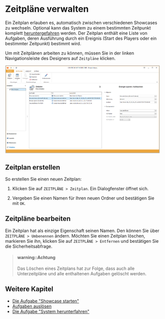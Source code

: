 # Zeitpläne verwalten

Ein Zeitplan erlauben es, automatisch zwischen verschiedenen Showcases zu wechseln. Optional kann das System zu einem bestimmten Zeitpunkt komplett [heruntergefahren](shutdown-system.md) werden. Der Zeitplan enthält eine Liste von Aufgaben, deren Ausführung durch ein Ereignis (Start des Players oder ein bestimmter Zeitpunkt) bestimmt wird.

Um mit Zeitplänen arbeiten zu können, müssen Sie in der linken Navigationsleiste des Designers auf `Zeitpläne` klicken.

![Die Zeitpläne-Ansicht im Designer](../../../images/designer-schedules.png)

## Zeitplan erstellen

So erstellen Sie einen neuen Zeitplan:

1. Klicken Sie auf `ZEITPLÄNE > Zeitplan`. Ein Dialogfenster öffnet sich.

2. Vergeben Sie einen Namen für Ihren neuen Ordner und bestätigen Sie mit `OK`.

## Zeitpläne bearbeiten

Ein Zeitplan hat als einzige Eigenschaft seinen Namen. Den können Sie über `ZEITPLÄNE > Umbenennen` ändern. Möchten Sie einen Zeitplan löschen, markieren Sie ihn, klicken Sie auf `ZEITPLÄNE > Entfernen` und bestätigen Sie die Sicherheitsabfrage.

> #### warning::Achtung
> 
> Das Löschen eines Zeitplans hat zur Folge, dass auch alle Unterzeitpläne und alle enthaltenen Aufgaben gelöscht werden.

## Weitere Kapitel

* [Die Aufgabe "Showcase starten"](start-showcase.md)
* [Aufgaben auslösen](triggers.md)
* [Die Aufgabe "System herunterfahren"](shutdown-system.md)


